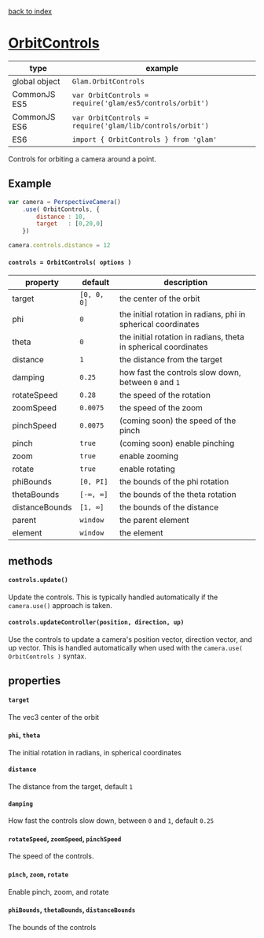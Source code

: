 [back to index](./)
# [OrbitControls](https://github.com/glamjs/glam/tree/master/lib/controls/orbit)

| type          | example |
| ------------- | -------------------------------------------------------- |
| global object | `Glam.OrbitControls`                                     |
| CommonJS ES5  | `var OrbitControls = require('glam/es5/controls/orbit')` |
| CommonJS ES6  | `var OrbitControls = require('glam/lib/controls/orbit')` |
| ES6           | `import { OrbitControls } from 'glam'`                   |

Controls for orbiting a camera around a point.

## Example

```js
var camera = PerspectiveCamera()
	.use( OrbitControls, {
		distance : 10,
		target   : [0,20,0]
	})

camera.controls.distance = 12
```

#### `controls = OrbitControls( options )`

| property       | default     | description |
| -------------- | ----------- | ----------- |
| target         | `[0, 0, 0]` | the center of the orbit |
| phi            | `0`         | the initial rotation in radians, phi in spherical coordinates |
| theta          | `0`         | the initial rotation in radians, theta in spherical coordinates |
| distance       | `1`         | the distance from the target |
| damping        | `0.25`      | how fast the controls slow down, between `0` and `1` |
| rotateSpeed    | `0.28`      | the speed of the rotation |
| zoomSpeed      | `0.0075`    | the speed of the zoom |
| pinchSpeed     | `0.0075`    | (coming soon) the speed of the pinch |
| pinch          | `true`      | (coming soon) enable pinching |
| zoom           | `true`      | enable zooming |
| rotate         | `true`      | enable rotating |
| phiBounds      | `[0, PI]`   | the bounds of the phi rotation |
| thetaBounds    | `[-∞, ∞]`   | the bounds of the theta rotation |
| distanceBounds | `[1, ∞]`    | the bounds of the distance |
| parent         | `window`    | the parent element |
| element        | `window`    | the element |

## methods

#### `controls.update()`

Update the controls. This is typically handled automatically if the `camera.use()` approach is taken.

#### `controls.updateController(position, direction, up)`

Use the controls to update a camera's position vector, direction vector, and up vector. This is handled automatically when used with the `camera.use( OrbitControls )` syntax.

## properties

#### `target`

The vec3 center of the orbit

#### `phi`, `theta`

The initial rotation in radians, in spherical coordinates

#### `distance`

The distance from the target, default `1`

#### `damping`

How fast the controls slow down, between `0` and `1`, default `0.25`

#### `rotateSpeed`, `zoomSpeed`, `pinchSpeed`

The speed of the controls.

#### `pinch`, `zoom`, `rotate`

Enable pinch, zoom, and rotate

#### `phiBounds`, `thetaBounds`, `distanceBounds`

The bounds of the controls
